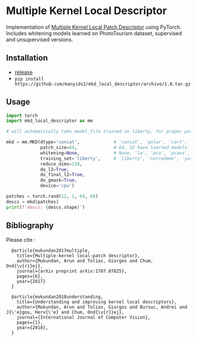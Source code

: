 # Multiple Kernel Local Descriptor

Implementation of [Multiple Kernel Local Patch Descriptor](https://arxiv.org/abs/1707.07825) using PyTorch.
Includes whitening models learned on PhotoTourism dataset, supervised and unsupervised versions.

## Installation
 - [release](https://github.com/manyids2/mkd_local_descriptor/archive/1.0.tar.gz)
 - `pip install https://github.com/manyids2/mkd_local_descriptor/archive/1.0.tar.gz`

## Usage

```python
import torch
import mkd_local_descriptor as mm

# will automatically take model_file trained on liberty, for proper patch_size, else closest.

mkd = mm.MKD(dtype='concat',             # 'concat', 'polar', 'cart'.
             patch_size=64,              # 64, 32 have learned models.
             whitening=None,             # None, 'lw', 'pca', 'pcaws', 'pcawt'.
             training_set='liberty',     # 'liberty', 'notredame', 'yosemite'
             reduce_dims=128,
             do_l2=True,
             do_final_l2=True,
             do_gmask=True,
             device='cpu')

patches = torch.rand(12, 1, 64, 64)
descs = mkd(patches)
print(f'descs: {descs.shape}')
```

## Bibliography
  Please cite :
```
  @article{mukundan2017multiple,
    title={Multiple-kernel local-patch descriptor},
    author={Mukundan, Arun and Tolias, Giorgos and Chum, Ond{\v{r}}ej},
    journal={arXiv preprint arXiv:1707.07825},
    pages={6},
    year={2017}
  }

  @article{mukundan2018understanding,
    title={Understanding and improving kernel local descriptors},
    author={Mukundan, Arun and Tolias, Giorgos and Bursuc, Andrei and J{\'e}gou, Herv{\'e} and Chum, Ond{\v{r}}ej},
    journal={International Journal of Computer Vision},
    pages={1},
    year={2018},
  }
```
